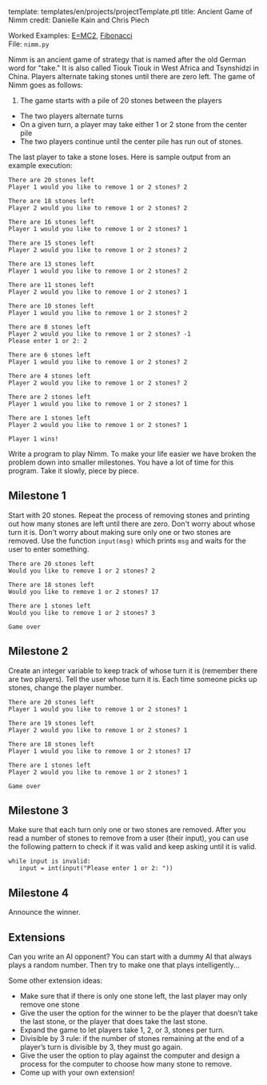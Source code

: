 template: templates/en/projects/projectTemplate.ptl
title: Ancient Game of Nimm
credit: Danielle Kain and Chris Piech

Worked Examples: [E=MC2]({{pathToRoot}}en/projects/emc2.html), [Fibonacci]({{pathToRoot}}en/projects/fibb.html)<br/>
File: `nimm.py`

Nimm is an ancient game of strategy that is named after the old German word for "take." It is also called Tiouk Tiouk in West Africa and Tsynshidzi in China. Players alternate taking stones until there are zero left. The game of Nimm goes as follows:

1. The game starts with a pile of 20 stones between the players
+ The two players alternate turns
+ On a given turn, a player may take either 1 or 2 stone from the center pile
+ The two players continue until the center pile has run out of stones.

The last player to take a stone loses. Here is sample output from an example execution:

```
There are 20 stones left
Player 1 would you like to remove 1 or 2 stones? 2

There are 18 stones left
Player 2 would you like to remove 1 or 2 stones? 2

There are 16 stones left
Player 1 would you like to remove 1 or 2 stones? 1

There are 15 stones left
Player 2 would you like to remove 1 or 2 stones? 2

There are 13 stones left
Player 1 would you like to remove 1 or 2 stones? 2

There are 11 stones left
Player 2 would you like to remove 1 or 2 stones? 1

There are 10 stones left
Player 1 would you like to remove 1 or 2 stones? 2

There are 8 stones left
Player 2 would you like to remove 1 or 2 stones? -1
Please enter 1 or 2: 2

There are 6 stones left
Player 1 would you like to remove 1 or 2 stones? 2

There are 4 stones left
Player 2 would you like to remove 1 or 2 stones? 2

There are 2 stones left
Player 1 would you like to remove 1 or 2 stones? 1

There are 1 stones left
Player 2 would you like to remove 1 or 2 stones? 1

Player 1 wins!
```

Write a program to play Nimm. To make your life easier we have broken the problem down into smaller milestones. You have a lot of time for this program. Take it slowly, piece by piece.

## Milestone 1

Start with 20 stones. Repeat the process of removing stones and printing out how many stones are left until there are zero. Don't worry about whose turn it is. Don't worry about making sure only one or two stones are removed. Use the function `input(msg)` which prints `msg` and waits for the user to enter something.

```
There are 20 stones left
Would you like to remove 1 or 2 stones? 2

There are 18 stones left
Would you like to remove 1 or 2 stones? 17

There are 1 stones left
Would you like to remove 1 or 2 stones? 3

Game over
```

## Milestone 2
Create an integer variable to keep track of whose turn it is (remember there are two players). Tell the user whose turn it is. Each time someone picks up stones, change the player number.

```
There are 20 stones left
Player 1 would you like to remove 1 or 2 stones? 1

There are 19 stones left
Player 2 would you like to remove 1 or 2 stones? 1

There are 18 stones left
Player 1 would you like to remove 1 or 2 stones? 17

There are 1 stones left
Player 2 would you like to remove 1 or 2 stones? 1

Game over
```

## Milestone 3
Make sure that each turn only one or two stones are removed. After you read a number of stones to remove from a user (their input), you can use the following pattern to check if it was valid and keep asking until it is valid.

```
while input is invalid:
   input = int(input("Please enter 1 or 2: "))
```

## Milestone 4
Announce the winner.

## Extensions
Can you write an AI opponent? You can start with a dummy AI that always plays a random number. Then try to make one that plays intelligently...

Some other extension ideas:

+ Make sure that if there is only one stone left, the last player may only remove one stone
+ Give the user the option for the winner to be the player that doesn’t take the last stone, or the player that does take the last stone.
+ Expand the game to let players take 1, 2, or 3, stones per turn.
+ Divisible by 3 rule: if the number of stones remaining at the end of a player’s turn is divisible by 3, they must go again.
+ Give the user the option to play against the computer and design a process for the computer to choose how many stone to remove.
+ Come up with your own extension!
